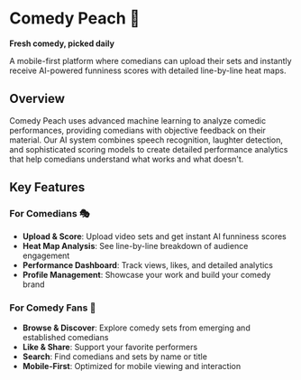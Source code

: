 # Comedy Peach 🍑

**Fresh comedy, picked daily**

A mobile-first platform where comedians can upload their sets and instantly receive AI-powered funniness scores with detailed line-by-line heat maps.

## Overview

Comedy Peach uses advanced machine learning to analyze comedic performances, providing comedians with objective feedback on their material. Our AI system combines speech recognition, laughter detection, and sophisticated scoring models to create detailed performance analytics that help comedians understand what works and what doesn't.

## Key Features

### For Comedians 🎭
- **Upload & Score**: Upload video sets and get instant AI funniness scores
- **Heat Map Analysis**: See line-by-line breakdown of audience engagement
- **Performance Dashboard**: Track views, likes, and detailed analytics
- **Profile Management**: Showcase your work and build your comedy brand

### For Comedy Fans 👥
- **Browse & Discover**: Explore comedy sets from emerging and established comedians
- **Like & Share**: Support your favorite performers
- **Search**: Find comedians and sets by name or title
- **Mobile-First**: Optimized for mobile viewing and interaction

